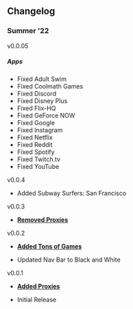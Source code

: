## Changelog
</div>

### Summer '22 

v0.0.05

##### Apps

- Fixed Adult Swim
- Fixed Coolmath Games
- Fixed Discord
- Fixed Disney Plus
- Fixed Flix-HQ
- Fixed GeForce NOW
- Fixed Google
- Fixed Instagram
- Fixed Netflix
- Fixed Reddit
- Fixed Spotify
- Fixed Twitch.tv
- Fixed YouTube


v0.0.4
- Added Subway Surfers: San Francisco


v0.0.3
- **<a href="https://175be50b.interstellar-edu.pages.dev">Removed Proxies</a>**


v0.0.2 
- **<a href="https://aee7b808.interstellar-edu.pages.dev/gmes.html">Added Tons of Games</a>**

- Updated Nav Bar to Black and White

v0.0.1
- **<a href="https://8e320204.interstellar-edu.pages.dev/prxy.html">Added Proxies</a>**

- Initial Release
